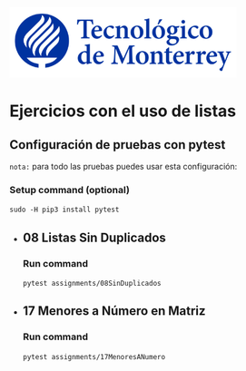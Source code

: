![Tec de Monterrey](images/logotecmty.png)
# Ejercicios con el uso de listas

## Configuración de pruebas con **pytest**

`nota:` para todo las pruebas puedes usar esta configuración:
### Setup command (optional)
```
sudo -H pip3 install pytest
```

- ## 08 Listas Sin Duplicados
    ### Run command
    ```
    pytest assignments/08SinDuplicados
    ```

- ## 17 Menores a Número en Matriz
    ### Run command
    ```
    pytest assignments/17MenoresANumero
    ```
